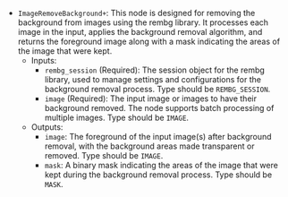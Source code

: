 - `ImageRemoveBackground+`: This node is designed for removing the background from images using the rembg library. It processes each image in the input, applies the background removal algorithm, and returns the foreground image along with a mask indicating the areas of the image that were kept.
    - Inputs:
        - `rembg_session` (Required): The session object for the rembg library, used to manage settings and configurations for the background removal process. Type should be `REMBG_SESSION`.
        - `image` (Required): The input image or images to have their background removed. The node supports batch processing of multiple images. Type should be `IMAGE`.
    - Outputs:
        - `image`: The foreground of the input image(s) after background removal, with the background areas made transparent or removed. Type should be `IMAGE`.
        - `mask`: A binary mask indicating the areas of the image that were kept during the background removal process. Type should be `MASK`.
